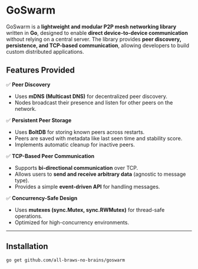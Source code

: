 # GoSwarm

GoSwarm is a **lightweight and modular P2P mesh networking library** written in **Go**, designed to enable **direct device-to-device communication** without relying on a central server. The library provides **peer discovery, persistence, and TCP-based communication**, allowing developers to build custom distributed applications.

## Features Provided

✅ **Peer Discovery**  
- Uses **mDNS (Multicast DNS)** for decentralized peer discovery.  
- Nodes broadcast their presence and listen for other peers on the network.  

✅ **Persistent Peer Storage**  
- Uses **BoltDB** for storing known peers across restarts.  
- Peers are saved with metadata like last seen time and stability score.  
- Implements automatic cleanup for inactive peers.  

✅ **TCP-Based Peer Communication**  
- Supports **bi-directional communication** over TCP.  
- Allows users to **send and receive arbitrary data** (agnostic to message type).  
- Provides a simple **event-driven API** for handling messages.  

✅ **Concurrency-Safe Design**  
- Uses **mutexes (sync.Mutex, sync.RWMutex)** for thread-safe operations.  
- Optimized for high-concurrency environments.  

---

## Installation

```sh
go get github.com/all-braws-no-brains/goswarm